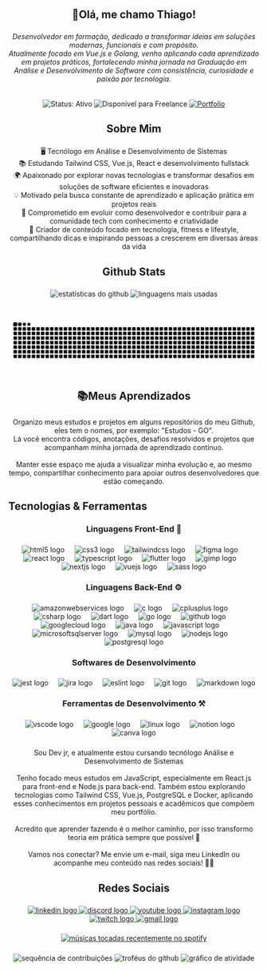 <h2 align="center">🌌​Olá, me chamo Thiago!</h2>

###

<h6 align="center">Desenvolvedor em formação, dedicado a transformar ideias em soluções modernas, funcionais e com propósito.<br>Atualmente focado em Vue.js e Golang, venho aplicando cada aprendizado em projetos práticos, fortalecendo minha jornada na Graduação em Análise e Desenvolvimento de Software com consistência, curiosidade e paixão por tecnologia.</h6>

###

<div align="center">
  <img src="https://img.shields.io/badge/Status-Ativo-brightgreen?style=flat&logo=github" alt="Status: Ativo" />
  <img src="https://img.shields.io/badge/Freelance-Sim-blue?style=flat&logo=linkedin" alt="Disponível para Freelance" />
  <a href="https://portfoliothiagomtertu.netlify.app/" target="_blank">
    <img src="https://img.shields.io/badge/Portfolio-Pronto-green?style=flat&logo=vercel" alt="Portfolio" />
  </a>
</div>


###

<h2 align="center">Sobre Mim</h2>

###

<p align="center">🖥️ Tecnólogo em Análise e Desenvolvimento de Sistemas<br>📚 Estudando Tailwind CSS, Vue.js, React e desenvolvimento fullstack<br>🌍 Apaixonado por explorar novas tecnologias e transformar desafios em soluções de software eficientes e inovadoras<br>💡 Motivado pela busca constante de aprendizado e aplicação prática em projetos reais<br>🚀 Comprometido em evoluir como desenvolvedor e contribuir para a comunidade tech com conhecimento e criatividade<br>🎥 Criador de conteúdo focado em tecnologia, fitness e lifestyle, compartilhando dicas e inspirando pessoas a crescerem em diversas áreas da vida</p>

###

<h2 align="center">Github Stats</h2>

###

<div align="center">
  <img src="https://github-readme-stats.vercel.app/api?username=Thiago-Tertuliano&hide_title=false&hide_rank=false&show_icons=true&include_all_commits=true&count_private=false&disable_animations=false&theme=dark&locale=pt-br&hide_border=false" height="150" alt="estatísticas do github"  />
  <img src="https://github-readme-stats.vercel.app/api/top-langs?username=Thiago-Tertuliano&locale=pt-br&hide_title=false&layout=compact&card_width=320&langs_count=5&theme=dark&hide_border=false" height="150" alt="linguagens mais usadas"  />
</div>

###

<br clear="both">

<img src="https://raw.githubusercontent.com/Thiago-Tertuliano/Thiago-Tertuliano/output/snake.svg" alt="animação do snake" />

###

<h2 align="center">📚​Meus Aprendizados</h2>

###

<p align="center">Organizo meus estudos e projetos em alguns repositórios do meu Github, eles tem o nomes, por exemplo: "Estudos - GO".<br>Lá você encontra códigos, anotações, desafios resolvidos e projetos que acompanham minha jornada de aprendizado contínuo.<br><br>Manter esse espaço me ajuda a visualizar minha evolução e, ao mesmo tempo, compartilhar conhecimento para apoiar outros desenvolvedores que estão começando.</p>

###

<h2 align="left">Tecnologias & Ferramentas</h2>

###

<h3 align="center">Linguagens Front-End 🎨​</h3>

###

<div align="center">
  <img src="https://cdn.jsdelivr.net/gh/devicons/devicon/icons/html5/html5-original.svg" height="25" alt="html5 logo"  />
  <img width="12" />
  <img src="https://cdn.jsdelivr.net/gh/devicons/devicon/icons/css3/css3-original.svg" height="25" alt="css3 logo"  />
  <img width="12" />
  <img src="https://cdn.jsdelivr.net/gh/devicons/devicon/icons/tailwindcss/tailwindcss-original-wordmark.svg" height="25" alt="tailwindcss logo"  />
  <img width="12" />
  <img src="https://cdn.jsdelivr.net/gh/devicons/devicon/icons/figma/figma-original.svg" height="25" alt="figma logo"  />
  <img width="12" />
  <img src="https://cdn.jsdelivr.net/gh/devicons/devicon/icons/react/react-original.svg" height="25" alt="react logo"  />
  <img width="12" />
  <img src="https://cdn.jsdelivr.net/gh/devicons/devicon/icons/typescript/typescript-original.svg" height="25" alt="typescript logo"  />
  <img width="12" />
  <img src="https://cdn.jsdelivr.net/gh/devicons/devicon/icons/flutter/flutter-original.svg" height="25" alt="flutter logo"  />
  <img width="12" />
  <img src="https://cdn.jsdelivr.net/gh/devicons/devicon/icons/gimp/gimp-original.svg" height="25" alt="gimp logo"  />
  <img width="12" />
  <img src="https://cdn.jsdelivr.net/gh/devicons/devicon/icons/nextjs/nextjs-original.svg" height="25" alt="nextjs logo"  />
  <img width="12" />
  <img src="https://cdn.jsdelivr.net/gh/devicons/devicon/icons/vuejs/vuejs-original.svg" height="25" alt="vuejs logo"  />
  <img width="12" />
  <img src="https://cdn.jsdelivr.net/gh/devicons/devicon/icons/sass/sass-original.svg" height="25" alt="sass logo"  />
</div>

###

<h3 align="center">Linguagens Back-End ⚙️​</h3>

###

<div align="center">
  <img src="https://cdn.jsdelivr.net/gh/devicons/devicon/icons/amazonwebservices/amazonwebservices-line-wordmark.svg" height="25" alt="amazonwebservices logo"  />
  <img width="12" />
  <img src="https://cdn.jsdelivr.net/gh/devicons/devicon/icons/c/c-original.svg" height="25" alt="c logo"  />
  <img width="12" />
  <img src="https://cdn.jsdelivr.net/gh/devicons/devicon/icons/cplusplus/cplusplus-original.svg" height="25" alt="cplusplus logo"  />
  <img width="12" />
  <img src="https://cdn.jsdelivr.net/gh/devicons/devicon/icons/csharp/csharp-original.svg" height="25" alt="csharp logo"  />
  <img width="12" />
  <img src="https://cdn.jsdelivr.net/gh/devicons/devicon/icons/dart/dart-original.svg" height="25" alt="dart logo"  />
  <img width="12" />
  <img src="https://go.dev/images/go-logo-blue.svg" height="25" alt="go logo"  />
  <img width="12" />
  <img src="https://cdn.jsdelivr.net/gh/devicons/devicon/icons/github/github-original.svg" height="25" alt="github logo"  />
  <img width="12" />
  <img src="https://cdn.jsdelivr.net/gh/devicons/devicon/icons/googlecloud/googlecloud-original.svg" height="25" alt="googlecloud logo"  />
  <img width="12" />
  <img src="https://cdn.jsdelivr.net/gh/devicons/devicon/icons/java/java-original.svg" height="25" alt="java logo"  />
  <img width="12" />
  <img src="https://cdn.jsdelivr.net/gh/devicons/devicon/icons/javascript/javascript-original.svg" height="25" alt="javascript logo"  />
  <img width="12" />
  <img src="https://cdn.jsdelivr.net/gh/devicons/devicon/icons/microsoftsqlserver/microsoftsqlserver-plain.svg" height="25" alt="microsoftsqlserver logo"  />
  <img width="12" />
  <img src="https://cdn.jsdelivr.net/gh/devicons/devicon/icons/mysql/mysql-original.svg" height="25" alt="mysql logo"  />
  <img width="12" />
  <img src="https://cdn.jsdelivr.net/gh/devicons/devicon/icons/nodejs/nodejs-original.svg" height="25" alt="nodejs logo"  />
  <img width="12" />
  <img src="https://cdn.jsdelivr.net/gh/devicons/devicon/icons/postgresql/postgresql-original.svg" height="25" alt="postgresql logo"  />
</div>

###

<h3 align="center">Softwares de Desenvolvimento</h3>

###

<div align="center">
  <img src="https://cdn.jsdelivr.net/gh/devicons/devicon/icons/jest/jest-plain.svg" height="25" alt="jest logo"  />
  <img width="12" />
  <img src="https://cdn.jsdelivr.net/gh/devicons/devicon/icons/jira/jira-original.svg" height="25" alt="jira logo"  />
  <img width="12" />
  <img src="https://cdn.jsdelivr.net/gh/devicons/devicon/icons/eslint/eslint-original.svg" height="25" alt="eslint logo"  />
  <img width="12" />
  <img src="https://cdn.jsdelivr.net/gh/devicons/devicon/icons/git/git-original.svg" height="25" alt="git logo"  />
  <img width="12" />
  <img src="https://cdn.jsdelivr.net/gh/devicons/devicon/icons/markdown/markdown-original.svg" height="25" alt="markdown logo"  />
</div>

###

<h3 align="center">Ferramentas de Desenvolvimento ⚒️​</h3>

###

<div align="center">
  <img src="https://cdn.jsdelivr.net/gh/devicons/devicon/icons/vscode/vscode-original.svg" height="25" alt="vscode logo"  />
  <img width="12" />
  <img src="https://cdn.jsdelivr.net/gh/devicons/devicon/icons/google/google-original.svg" height="25" alt="google logo"  />
  <img width="12" />
  <img src="https://cdn.jsdelivr.net/gh/devicons/devicon/icons/linux/linux-original.svg" height="25" alt="linux logo"  />
  <img width="12" />
  <img src="https://cdn.jsdelivr.net/gh/devicons/devicon/icons/notion/notion-original.svg" height="25" alt="notion logo"  />
  <img width="12" />
  <img src="https://cdn.jsdelivr.net/gh/devicons/devicon/icons/canva/canva-original.svg" height="25" alt="canva logo"  />
</div>

###

<p align="center">Sou Dev jr, e atualmente estou cursando tecnólogo Análise e Desenvolvimento de Sistemas<br><br>Tenho focado meus estudos em JavaScript, especialmente em React.js para front-end e Node.js para back-end. Também estou explorando tecnologias como Tailwind CSS, Vue.js, PostgreSQL e Docker, aplicando esses conhecimentos em projetos pessoais e acadêmicos que compõem meu portfólio.<br><br>Acredito que aprender fazendo é o melhor caminho, por isso transformo teoria em prática sempre que possível 🚀<br><br>Vamos nos conectar? Me envie um e-mail, siga meu LinkedIn ou acompanhe meu conteúdo nas redes sociais! 💌✨</p>

###

<h2 align="center">Redes Sociais</h2>

###

<div align="center">
  <a href="https://www.linkedin.com/in/thiago-tertuliano" target="_blank">
    <img src="https://raw.githubusercontent.com/maurodesouza/profile-readme-generator/master/src/assets/icons/social/linkedin/default.svg" width="37" height="25" alt="linkedin logo"  />
  </a>
  <a href="https://discord.gg/qkFwnmE6yH" target="_blank">
    <img src="https://raw.githubusercontent.com/maurodesouza/profile-readme-generator/master/src/assets/icons/social/discord/default.svg" width="37" height="25" alt="discord logo"  />
  </a>
  <a href="https://www.youtube.com/channel/UCYbz6nv2oMZ3S_QPfZYO6UQ" target="_blank">
    <img src="https://raw.githubusercontent.com/maurodesouza/profile-readme-generator/master/src/assets/icons/social/youtube/default.svg" width="37" height="25" alt="youtube logo"  />
  </a>
  <a href="https://www.instagram.com/tthiagoficial_/" target="_blank">
    <img src="https://raw.githubusercontent.com/maurodesouza/profile-readme-generator/master/src/assets/icons/social/instagram/default.svg" width="37" height="25" alt="instagram logo"  />
  </a>
  <a href="https://www.twitch.tv/foguetada" target="_blank">
    <img src="https://raw.githubusercontent.com/maurodesouza/profile-readme-generator/master/src/assets/icons/social/twitch/default.svg" width="37" height="25" alt="twitch logo"  />
  </a>
  <a href="mailto:thiagomatostertuliano@gmail.com" target="_blank">
    <img src="https://raw.githubusercontent.com/maurodesouza/profile-readme-generator/master/src/assets/icons/social/gmail/default.svg" width="37" height="25" alt="gmail logo"  />
  </a>
</div>

###

<!-- Medium Posts - Comentado até ter uma conta Medium ativa -->
<!--
<div align="center" style="width: 100%">
  <a target="_blank" href="https://github-readme-medium-recent-article.vercel.app/medium/@thiagomatosdev/0">
    <img style="width: 100%" src="https://github-readme-medium-recent-article.vercel.app/medium/@thiagomatosdev/0" alt="Medium post 1"  />
  </a>
  <a target="_blank" href="https://github-readme-medium-recent-article.vercel.app/medium/@thiagomatosdev/1">
    <img style="width: 100%" src="https://github-readme-medium-recent-article.vercel.app/medium/@thiagomatosdev/1" alt="Medium post 2"  />
  </a>
  <a target="_blank" href="https://github-readme-medium-recent-article.vercel.app/medium/@thiagomatosdev/2">
    <img style="width: 100%" src="https://github-readme-medium-recent-article.vercel.app/medium/@thiagomatosdev/2" alt="Medium post 3"  />
  </a>
</div>
-->

###

<div align="center">
  <a href="https://open.spotify.com/user/22c4b6kifzqzgm26z4sxzmyiq">
    <img src="https://spotify-recently-played-readme.vercel.app/api?user=22c4b6kifzqzgm26z4sxzmyiq&count=5&unique=true" alt="músicas tocadas recentemente no spotify"  />
  </a>
</div>

###

<div align="center">
  <img src="https://streak-stats.demolab.com/?user=Thiago-Tertuliano&locale=pt-br&mode=daily&theme=tokyonight&hide_border=false&border_radius=5&order=3" height="150" alt="sequência de contribuições"  />
  <img src="https://github-profile-trophy.vercel.app?username=Thiago-Tertuliano&theme=tokyonight&column=-1&row=1&margin-w=8&margin-h=8&no-bg=false&no-frame=false&order=4" height="150" alt="troféus do github"  />
  <img src="https://github-readme-activity-graph.vercel.app/graph?username=Thiago-Tertuliano&radius=16&theme=tokyo-night&area=true&order=5" height="300" alt="gráfico de atividade"  />
</div>

###
